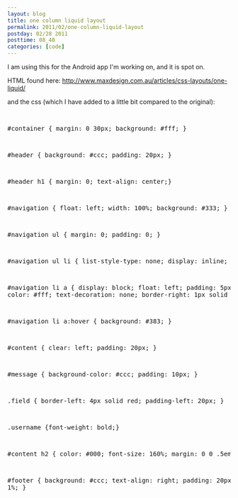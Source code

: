 ```yaml
---
layout: blog
title: one column liquid layout
permalink: 2011/02/one-column-liquid-layout
postday: 02/28 2011
posttime: 08_40
categories: [code]
---
```


<p>I am using this for the Android app I&#039;m working on, and it is spot on.</p>
<p>HTML found here: <a href="http://www.maxdesign.com.au/articles/css-layouts/one-liquid/" title="http://www.maxdesign.com.au/articles/css-layouts/one-liquid/">http://www.maxdesign.com.au/articles/css-layouts/one-liquid/</a></p>
<p>and the css (which I have added to a little bit compared to the original):</p>
<pre>

#container
{
	margin: 0 30px;
	background: #fff;
}

#header
{
	background: #ccc;
	padding: 20px;
}

#header h1 { margin: 0; text-align: center;}

#navigation
{
	float: left;
	width: 100%;
	background: #333;
}

#navigation ul
{
	margin: 0;
	padding: 0;
}

#navigation ul li
{
	list-style-type: none;
	display: inline;
}

#navigation li a
{
	display: block;
	float: left;
	padding: 5px 10px;
	color: #fff;
	text-decoration: none;
	border-right: 1px solid #fff;
}

#navigation li a:hover { background: #383; }

#content
{
	clear: left;
	padding: 20px;
}

#message
{
	background-color: #ccc;
	padding: 10px;
}

.field
{
	border-left: 4px solid red;
	padding-left: 20px;
}

.username {font-weight: bold;}

#content h2
{
	color: #000;
	font-size: 160%;
	margin: 0 0 .5em;
}

#footer
{
	background: #ccc;
	text-align: right;
	padding: 20px;
	height: 1%;
}

</pre>
